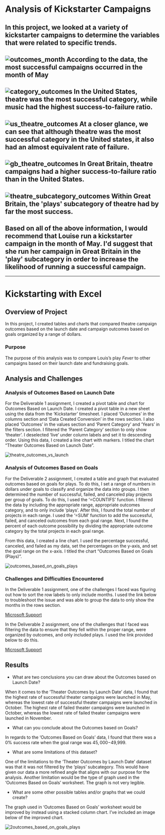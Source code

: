 # Analysis of Kickstarter Campaigns
In this project, we looked at a variety of kickstarter campaigns to determine the variables that were related to specific trends.
---
![outcomes_month](path/to/outcomes_month.png)
According to the data, the most successful campaigns occurred in the month of May
---
![category_outcomes](path/to/category_outcomes.png)
In the United States, theatre was the most successful category, while music had the highest success-to-failure ratio. 
---
![us_theatre_outcomes](path/to/us_theatre_outcomes.png)
At a closer glance, we can see that although theatre was the most successful category in the United states, it also had an almost equivalent rate of failure.
---
![gb_theatre_outcomes](path/to/gb_theatre_outcomes.png)
In Great Britain, theatre campaigns had a higher success-to-failure ratio than in the United States.
---
![theatre_subcategory_outcomes](path/to/theatre_subcategory_outcomes.png)
Within Great Britain, the 'plays' subcategory of theatre had by far the most success.
---
Based on all of the above information, I would recommend that Louise run a kickstarter campaign in the month of May. I'd suggest that she run her campaign in Great Britain in the 'play' subcategory in order to increase the likelihood of running a successful campaign. 
---
---
# Kickstarting with Excel

## Overview of Project

In this project, I created tables and charts that compared theatre campaign outcomes based on the launch date and campaign outcomes based on goals organized by a range of dollars. 


### Purpose
The purpose of this analysis was to compare Louis’s play *Fever* to other campaigns based on their launch date and fundraising goals. 


## Analysis and Challenges

### Analysis of Outcomes Based on Launch Date

For the Deliverable 1 assignment, I created a pivot table and chart for Outcomes Based on Launch Date. I created a pivot table in a new sheet using the data from the ‘Kickstarter’ timesheet. I placed ‘Outcomes’ in the columns section and ‘Data Created Conversion’ in the rows section. I also placed ‘Outcomes’ in the values section and ‘Parent Category’ and ‘Years’ in the filters section. I filtered the ‘Parent Category’ section to only show ‘theater’. I deselected ‘live’ under column labels and set it to descending order. Using this data, I created a line chart with markers. I titled the chart “Theater Outcomes Based on Launch Date”. 

![theatre_outcomes_vs_launch](path/to/theatre_outcomes_vs_launch.png)


### Analysis of Outcomes Based on Goals

For the Deliverable 2 assignment, I created a table and graph that evaluated outcomes based on goals for plays. To do this, I set a range of numbers in dollars under goals to classify and organize the data into groups. I then determined the number of successful, failed, and canceled play projects per group of goals. To do this, I used the ‘=COUNTIFS’ function. I filtered the data by including the appropriate range, appropriate outcomes category, and to only include ‘plays’. After this, I found the total number of projects in each range. I used the ‘=SUM’ function to add the successful, failed, and canceled outcomes from each goal range. Next, I found the percent of each outcome possibility by dividing the appropriate outcome category by the total projects in each goal range. 

From this data, I created a line chart. I used the percentage successful, canceled, and failed as my data, set the percentages on the y-axis, and set the goal range on the x-axis. I titled the chart “Outcomes Based on Goals (Plays)”. 

![outcomes_based_on_goals_plays](path/to/outcomes_based_on_goals_plays.png)



### Challenges and Difficulties Encountered

In the Deliverable 1 assignment, one of the challenges I faced was figuring out how to sort the row labels to only include months. I used the link below to troubleshoot the issue and was able to group the data to only show the months in the rows section. 

[Microsoft Support]( https://support.microsoft.com/en-us/office/group-or-ungroup-data-in-a-pivottable-c9d1ddd0-6580-47d1-82bc-c84a5a340725?ui=en-us&rs=en-us&ad=us)


In the Deliverable 2 assignment, one of the challenges that I faced was filtering the data to ensure that they fell within the proper range, were organized by outcomes, and only included plays. I used the link provided below to do this.

[Microsoft Support](https://support.microsoft.com/en-us/office/countifs-function-dda3dc6e-f74e-4aee-88bc-aa8c2a866842?ui=en-us&rs=en-us&ad=us)


## Results

- What are two conclusions you can draw about the Outcomes based on Launch Date?

When it comes to the ‘Theater Outcomes by Launch Date’ data, I found that the highest rate of successful theater campaigns were launched in May, whereas the lowest rate of successful theater campaigns were launched in October. The highest rate of failed theater campaigns were launched in October, whereas the lowest rate of failed theater campaigns were launched in November. 


- What can you conclude about the Outcomes based on Goals?

In regards to the ‘Outcomes Based on Goals’ data, I found that there was a 0% success rate when the goal range was $45,000-$49,999. 


- What are some limitations of this dataset?

One of the limitations to the ‘Theater Outcomes by Launch Date’ dataset was that it was not filtered by the ‘plays’ subcategory. This would have given our data a more refined angle that aligns with our purpose for the analysis. Another limitation would be the type of graph used in the ‘Outcomes Based on Goals’ worksheet. The graph is not very legible.


- What are some other possible tables and/or graphs that we could create?

The graph used in ‘Outcomes Based on Goals’ worksheet would be improved by instead using a stacked column chart. I’ve included an image below of the improved chart. 

![2outcomes_based_on_goals_plays](path/to/outcomes_based_on_goals_plays.png)


